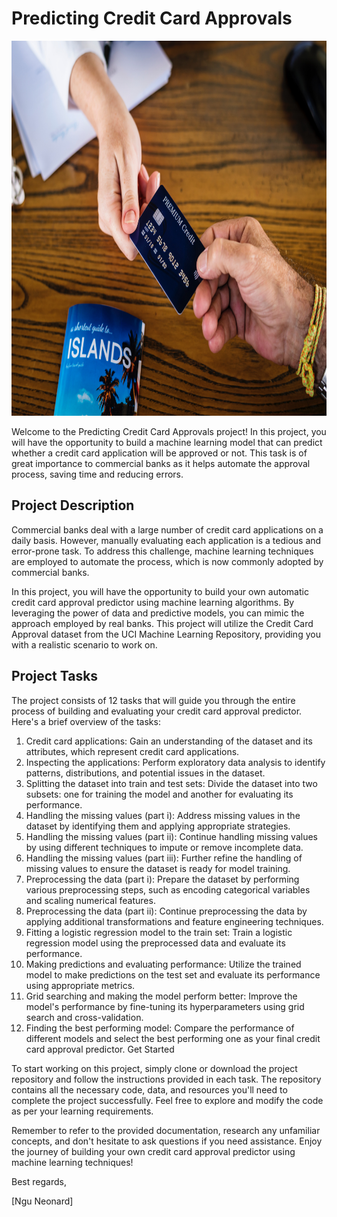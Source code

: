 # Predicting Credit Card Approvals
<p align="center">
  <img src="https://github.com/nguneonard/Python_projects/blob/main/Predicting%20Credit%20Card%20Approvals/credit_card.jpg"  title="hover text", width="1000" height="600">
</p>
Welcome to the Predicting Credit Card Approvals project! In this project, you will have the opportunity to build a machine learning model that can predict whether a credit card application will be approved or not. This task is of great importance to commercial banks as it helps automate the approval process, saving time and reducing errors.

## Project Description
Commercial banks deal with a large number of credit card applications on a daily basis. However, manually evaluating each application is a tedious and error-prone task. To address this challenge, machine learning techniques are employed to automate the process, which is now commonly adopted by commercial banks.

In this project, you will have the opportunity to build your own automatic credit card approval predictor using machine learning algorithms. By leveraging the power of data and predictive models, you can mimic the approach employed by real banks. This project will utilize the Credit Card Approval dataset from the UCI Machine Learning Repository, providing you with a realistic scenario to work on.

## Project Tasks
The project consists of 12 tasks that will guide you through the entire process of building and evaluating your credit card approval predictor. Here's a brief overview of the tasks:

1. Credit card applications: Gain an understanding of the dataset and its attributes, which represent credit card applications.
2. Inspecting the applications: Perform exploratory data analysis to identify patterns, distributions, and potential issues in the dataset.
3. Splitting the dataset into train and test sets: Divide the dataset into two subsets: one for training the model and another for evaluating its performance.
4. Handling the missing values (part i): Address missing values in the dataset by identifying them and applying appropriate strategies.
5. Handling the missing values (part ii): Continue handling missing values by using different techniques to impute or remove incomplete data.
6. Handling the missing values (part iii): Further refine the handling of missing values to ensure the dataset is ready for model training.
7. Preprocessing the data (part i): Prepare the dataset by performing various preprocessing steps, such as encoding categorical variables and scaling numerical features.
8. Preprocessing the data (part ii): Continue preprocessing the data by applying additional transformations and feature engineering techniques.
9. Fitting a logistic regression model to the train set: Train a logistic regression model using the preprocessed data and evaluate its performance.
10. Making predictions and evaluating performance: Utilize the trained model to make predictions on the test set and evaluate its performance using appropriate metrics.
11. Grid searching and making the model perform better: Improve the model's performance by fine-tuning its hyperparameters using grid search and cross-validation.
12. Finding the best performing model: Compare the performance of different models and select the best performing one as your final credit card approval predictor.
Get Started

To start working on this project, simply clone or download the project repository and follow the instructions provided in each task. The repository contains all the necessary code, data, and resources you'll need to complete the project successfully. Feel free to explore and modify the code as per your learning requirements.

Remember to refer to the provided documentation, research any unfamiliar concepts, and don't hesitate to ask questions if you need assistance. Enjoy the journey of building your own credit card approval predictor using machine learning techniques!

Best regards,

[Ngu Neonard]
